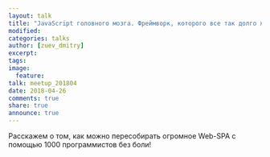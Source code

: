 ```yaml
---
layout: talk
title: "JavaScript головного мозга. Фреймворк, которого все так долго ждали"
modified:
categories: talks
author: [zuev_dmitry]
excerpt:
tags:
image:
  feature:
talk: meetup_201804
date: 2018-04-26
comments: true
share: true
announce: true
---
```


Расскажем о том, как можно пересобирать огромное Web-SPA с помощью 1000 программистов без боли!
